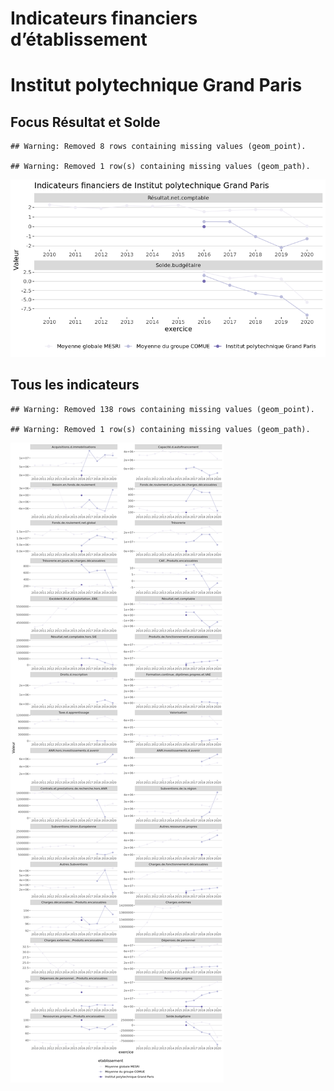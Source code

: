 Indicateurs financiers d’établissement
================

# Institut polytechnique Grand Paris

## Focus Résultat et Solde

    ## Warning: Removed 8 rows containing missing values (geom_point).

    ## Warning: Removed 1 row(s) containing missing values (geom_path).

![](institut_polytechnique_grand_paris_files/figure-gfm/etab.focus-1.png)<!-- -->

## Tous les indicateurs

    ## Warning: Removed 138 rows containing missing values (geom_point).

    ## Warning: Removed 1 row(s) containing missing values (geom_path).

![](institut_polytechnique_grand_paris_files/figure-gfm/etab-1.png)<!-- -->
